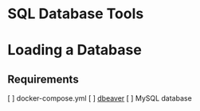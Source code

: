 # SQL Database Tools

# Loading a Database
## Requirements
[ ] docker-compose.yml
[ ] [dbeaver](https://dbeaver.com/download/)
[ ] MySQL database
